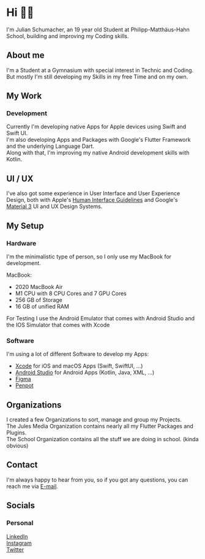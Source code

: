 # Hi 👋🏼

I'm Julian Schumacher, an 19 year old Student at Philipp-Matthäus-Hahn School, building and improving my
Coding skills.


## About me

I'm a Student at a Gymnasium with special interest in Technic and Coding. \
But mostly I'm still developing my Skills in my free Time and on my own.


## My Work

### Development

Currently I'm developing native Apps for Apple devices using Swift and Swift UI. \
I'm also developing Apps and Packages with Google's Flutter Framework and the underlying Language Dart. \
Along with that, I'm improving my native Android development skills with Kotlin.

## UI / UX

I've also got some experience in User Interface and User Experience Design, both with Apple's [Human Interface Guidelines](https://developer.apple.com/design/human-interface-guidelines/guidelines/overview/) and Google's [Material 3](https://m3.material.io) UI and UX Design Systems.



## My Setup

### Hardware

I'm the minimalistic type of person, so I only use my MacBook for development.  

MacBook:
- 2020 MacBook Air
- M1 CPU with 8 CPU Cores and 7 GPU Cores
- 256 GB of Storage
- 16 GB of unified RAM

For Testing I use the Android Emulator that comes with Android Studio and the IOS Simulator that comes with Xcode


### Software

I'm using a lot of different Software to develop my Apps:
- [Xcode](https://developer.apple.com/xcode/) for iOS and macOS Apps (Swift, SwiftUI, ...)
- [Android Studio](https://developer.android.com/studio) for Android Apps (Kotlin, Java, XML, ...)
- [Figma](https://www.figma.com)
- [Penpot](https://penpot.app)


## Organizations

I created a few Organizations to sort, manage and group my Projects. \
The Jules Media Organization contains nearly all my Flutter Packages and Plugins. \
The School Organization contains all the stuff we are doing in school. (kinda obvious)


## Contact

I'm always happy to hear from you, so if you got any questions, you can reach me via [E-mail](mailto:professional@julianschumacher.dev).


## Socials

### Personal

[LinkedIn](https://www.linkedin.com/in/julian-schumacher-b6005021a/) \
[Instagram](https://www.instagram.com/julessh05/) \
[Twitter](https://twitter.com/julessh05)
